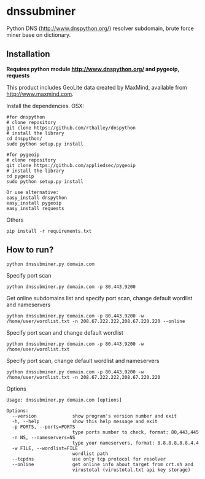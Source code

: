 # dnssubminer
Python DNS (http://www.dnspython.org/) resolver subdomain, brute force miner base on dictionary.

## Installation
**Requires python module http://www.dnspython.org/ and pygeoip, requests**

This product includes GeoLite data created by MaxMind, available from 
<a href="http://www.maxmind.com">http://www.maxmind.com</a>.

Install the dependencies.
OSX:

```
#for dnspython
# clone repository
git clone https://github.com/rthalley/dnspython
# install the library
cd dnspython/
sudo python setup.py install

#for pygeoip
# clone repository
git clone https://github.com/appliedsec/pygeoip
# install the library
cd pygeoip
sudo python setup.py install

Or use alternative: 
easy_install dnspython
easy_install pygeoip
easy_install requests

```

Others
```
pip install -r requirements.txt
```

## How to run?

```
python dnssubminer.py domain.com
```

Specify port scan
```
python dnssubminer.py domain.com -p 80,443,9200
```

Get online subdomains list and specify port scan, change default wordlist and nameservers
```
python dnssubminer.py domain.com -p 80,443,9200 -w /home/user/wordlist.txt -n 208.67.222.222,208.67.220.220 --online
```

Specify port scan and change default wordlist
```
python dnssubminer.py domain.com -p 80,443,9200 -w /home/user/wordlist.txt
```

Specify port scan, change default wordlist and nameservers
```
python dnssubminer.py domain.com -p 80,443,9200 -w /home/user/wordlist.txt -n 208.67.222.222,208.67.220.220
```

Options
```
Usage: dnssubminer.py domain.com [options]

Options:
  --version             show program's version number and exit
  -h, --help            show this help message and exit
  -p PORTS, --ports=PORTS
                        type ports number to check, format: 80,443,445
  -n NS, --nameservers=NS
                        type your nameservers, format: 8.8.8.8,8.8.4.4
  -w FILE, --wordlist=FILE
                        wordlist path
  --tcpdns              use only tcp protocol for resolver
  --online              get online info about target from crt.sh and
                        virustotal (virustotal.txt api key storage)
```

